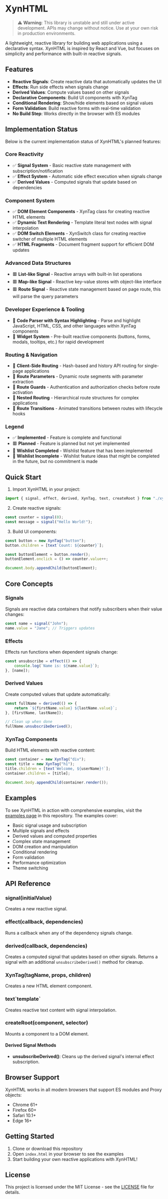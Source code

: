 
# XynHTML

> ⚠️ **Warning**: This library is unstable and still under active development. APIs may change without notice. Use at your own risk in production environments.

A lightweight, reactive library for building web applications using a declarative syntax. XynHTML is inspired by React and Vue, but focuses on simplicity and performance with built-in reactive signals.

## Features

- **Reactive Signals**: Create reactive data that automatically updates the UI
- **Effects**: Run side effects when signals change
- **Derived Values**: Compute values based on other signals
- **Declarative Components**: Build UI components with XynTag
- **Conditional Rendering**: Show/hide elements based on signal values
- **Form Validation**: Build reactive forms with real-time validation
- **No Build Step**: Works directly in the browser with ES modules

## Implementation Status

Below is the current implementation status of XynHTML's planned features:

### Core Reactivity
- ✅ **Signal System** - Basic reactive state management with subscription/notification
- ✅ **Effect System** - Automatic side effect execution when signals change
- ✅ **Derived Values** - Computed signals that update based on dependencies

### Component System
- ✅ **DOM Element Components** - XynTag class for creating reactive HTML elements
- ✅ **Dynamic Text Rendering** - Template literal text nodes with signal interpolation
- ✅ **DOM Switch Elements** - XynSwitch class for creating reactive switcher of multiple HTML elements
- ✅ **HTML Fragments** - Document fragment support for efficient DOM updates

### Advanced Data Structures
- 🟥 **List-like Signal** - Reactive arrays with built-in list operations
- 🟥 **Map-like Signal** - Reactive key-value stores with object-like interface
- 🟥 **Route Signal** - Reactive state management based on page route, this will parse the query parameters

### Developer Experience & Tooling
- 🚧 **Code Parser with Syntax Highlighting** - Parse and highlight JavaScript, HTML, CSS, and other languages within XynTag components
- 🚧 **Widget System** - Pre-built reactive components (buttons, forms, modals, tooltips, etc.) for rapid development

### Routing & Navigation
- 🚧 **Client-Side Routing** - Hash-based and history API routing for single-page applications
- 🚧 **Route Parameters** - Dynamic route segments with parameter extraction
- 🚧 **Route Guards** - Authentication and authorization checks before route activation
- 🚧 **Nested Routing** - Hierarchical route structures for complex applications
- 🚧 **Route Transitions** - Animated transitions between routes with lifecycle hooks

### Legend
- ✅ **Implemented** - Feature is complete and functional
- 🟥 **Planned** - Feature is planned but not yet implemented
- 🏢 **Wishlist Completed** - Wishlist feature that has been implemented
- 🚧 **Wishlist Incomplete** - Wishlist feature ideas that might be completed in the future, but no commitment is made

## Quick Start

1. Import XynHTML in your project:

```javascript
import { signal, effect, derived, XynTag, text, createRoot } from "./xyn_html.js";
```

2. Create reactive signals:

```javascript
const counter = signal(0);
const message = signal("Hello World!");
```

3. Build UI components:

```javascript
const button = new XynTag("button");
button.children = [text`Count: ${counter}`];

const buttonElement = button.render();
buttonElement.onclick = () => counter.value++;

document.body.appendChild(buttonElement);
```

## Core Concepts

### Signals
Signals are reactive data containers that notify subscribers when their value changes:

```javascript
const name = signal("John");
name.value = "Jane"; // Triggers updates
```

### Effects
Effects run functions when dependent signals change:

```javascript
const unsubscribe = effect(() => {
    console.log(`Name is: ${name.value}`);
}, [name]);
```

### Derived Values
Create computed values that update automatically:

```javascript
const fullName = derived(() => {
    return `${firstName.value} ${lastName.value}`;
}, [firstName, lastName]);

// Clean up when done
fullName.unsubscribeDerived();
```

### XynTag Components
Build HTML elements with reactive content:

```javascript
const container = new XynTag("div");
const title = new XynTag("h1");
title.children = [text`Welcome, ${userName}!`];
container.children = [title];

document.body.appendChild(container.render());
```

## Examples

To see XynHTML in action with comprehensive examples, visit the [examples page](https://jfftck.github.io/XynHTML) in this repository. The examples cover:

- Basic signal usage and subscription
- Multiple signals and effects
- Derived values and computed properties
- Complex state management
- DOM creation and manipulation
- Conditional rendering
- Form validation
- Performance optimization
- Theme switching

## API Reference

### signal(initialValue)
Creates a new reactive signal.

### effect(callback, dependencies)
Runs a callback when any of the dependency signals change.

### derived(callback, dependencies)
Creates a computed signal that updates based on other signals. Returns a signal with an additional `unsubscribeDerived()` method for cleanup.

### XynTag(tagName, props, children)
Creates a new HTML element component.

### text\`template\`
Creates reactive text content with signal interpolation.

### createRoot(component, selector)
Mounts a component to a DOM element.

#### Derived Signal Methods
- **unsubscribeDerived()**: Cleans up the derived signal's internal effect subscription.

## Browser Support

XynHTML works in all modern browsers that support ES modules and Proxy objects:
- Chrome 61+
- Firefox 60+
- Safari 10.1+
- Edge 16+

## Getting Started

1. Clone or download this repository
2. Open `index.html` in your browser to see the examples
3. Start building your own reactive applications with XynHTML!

## License

This project is licensed under the MIT License - see the [LICENSE](LICENSE) file for details.
